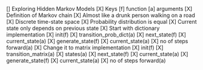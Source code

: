 [] Exploring Hidden Markov Models
    [X] Keys
        [f] function
        [a] arguments 
    [X] Definition of Markov chain
        [X] Almost like a drunk person walking on a road
        [X] Discrete time-state space
        [X] Probability distribution is equal 
        [X] Current state only depends on previous state
    [X] Start with dictionary implementation
        [X] init(f)
            [X] transition_prob_dict(a)
        [X] next_state(f)
            [X] current_state(a)
        [X] generate_state(f)
            [X] current_state(a)
            [X] no of steps forward(a)
    [X] Change it to matrix implementation
        [X] init(f)
            [X] transition_matrix(a)
            [X] states(a)
        [X] next_state(f)
            [X] current_state(a)
        [X] generate_state(f)
            [X] current_state(a)
            [X] no of steps forward(a)

